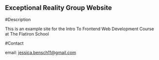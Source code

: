 Exceptional Reality Group Website
---

#Description

This is an example site for the Intro To Frontend Web Development Course at The Flatiron School

#Contact

email: jessica.bensch11@gmail.com
